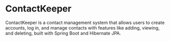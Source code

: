 # ContactKeeper
ContactKeeper is a contact management system that allows users to create accounts, log in, and manage contacts with features like adding, viewing, and deleting, built with Spring Boot and Hibernate JPA.
